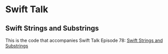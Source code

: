 # Swift Talk
## Swift Strings and Substrings

This is the code that accompanies Swift Talk Episode 78: [Swift Strings and Substrings](https://talk.objc.io/episodes/S01E78-swift-strings-and-substrings)
